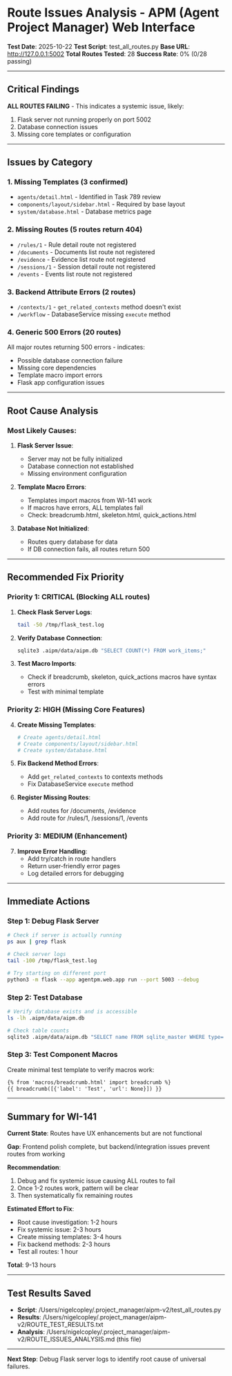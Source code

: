 # Route Issues Analysis - APM (Agent Project Manager) Web Interface

**Test Date**: 2025-10-22
**Test Script**: test_all_routes.py
**Base URL**: http://127.0.0.1:5002
**Total Routes Tested**: 28
**Success Rate**: 0% (0/28 passing)

---

## Critical Findings

**ALL ROUTES FAILING** - This indicates a systemic issue, likely:
1. Flask server not running properly on port 5002
2. Database connection issues
3. Missing core templates or configuration

---

## Issues by Category

### 1. Missing Templates (3 confirmed)
- `agents/detail.html` - Identified in Task 789 review
- `components/layout/sidebar.html` - Required by base layout
- `system/database.html` - Database metrics page

### 2. Missing Routes (5 routes return 404)
- `/rules/1` - Rule detail route not registered
- `/documents` - Documents list route not registered
- `/evidence` - Evidence list route not registered
- `/sessions/1` - Session detail route not registered
- `/events` - Events list route not registered

### 3. Backend Attribute Errors (2 routes)
- `/contexts/1` - `get_related_contexts` method doesn't exist
- `/workflow` - DatabaseService missing `execute` method

### 4. Generic 500 Errors (20 routes)
All major routes returning 500 errors - indicates:
- Possible database connection failure
- Missing core dependencies
- Template macro import errors
- Flask app configuration issues

---

## Root Cause Analysis

### Most Likely Causes:

1. **Flask Server Issue**:
   - Server may not be fully initialized
   - Database connection not established
   - Missing environment configuration

2. **Template Macro Errors**:
   - Templates import macros from WI-141 work
   - If macros have errors, ALL templates fail
   - Check: breadcrumb.html, skeleton.html, quick_actions.html

3. **Database Not Initialized**:
   - Routes query database for data
   - If DB connection fails, all routes return 500

---

## Recommended Fix Priority

### Priority 1: CRITICAL (Blocking ALL routes)
1. **Check Flask Server Logs**:
   ```bash
   tail -50 /tmp/flask_test.log
   ```

2. **Verify Database Connection**:
   ```bash
   sqlite3 .aipm/data/aipm.db "SELECT COUNT(*) FROM work_items;"
   ```

3. **Test Macro Imports**:
   - Check if breadcrumb, skeleton, quick_actions macros have syntax errors
   - Test with minimal template

### Priority 2: HIGH (Missing Core Features)
4. **Create Missing Templates**:
   ```bash
   # Create agents/detail.html
   # Create components/layout/sidebar.html
   # Create system/database.html
   ```

5. **Fix Backend Method Errors**:
   - Add `get_related_contexts` to contexts methods
   - Fix DatabaseService `execute` method

6. **Register Missing Routes**:
   - Add routes for /documents, /evidence
   - Add route for /rules/1, /sessions/1, /events

### Priority 3: MEDIUM (Enhancement)
7. **Improve Error Handling**:
   - Add try/catch in route handlers
   - Return user-friendly error pages
   - Log detailed errors for debugging

---

## Immediate Actions

### Step 1: Debug Flask Server
```bash
# Check if server is actually running
ps aux | grep flask

# Check server logs
tail -100 /tmp/flask_test.log

# Try starting on different port
python3 -m flask --app agentpm.web.app run --port 5003 --debug
```

### Step 2: Test Database
```bash
# Verify database exists and is accessible
ls -lh .aipm/data/aipm.db

# Check table counts
sqlite3 .aipm/data/aipm.db "SELECT name FROM sqlite_master WHERE type='table';"
```

### Step 3: Test Component Macros
Create minimal test template to verify macros work:
```html
{% from 'macros/breadcrumb.html' import breadcrumb %}
{{ breadcrumb([{'label': 'Test', 'url': None}]) }}
```

---

## Summary for WI-141

**Current State**: Routes have UX enhancements but are not functional

**Gap**: Frontend polish complete, but backend/integration issues prevent routes from working

**Recommendation**:
1. Debug and fix systemic issue causing ALL routes to fail
2. Once 1-2 routes work, pattern will be clear
3. Then systematically fix remaining routes

**Estimated Effort to Fix**:
- Root cause investigation: 1-2 hours
- Fix systemic issue: 2-3 hours
- Create missing templates: 3-4 hours
- Fix backend methods: 2-3 hours
- Test all routes: 1 hour

**Total**: 9-13 hours

---

## Test Results Saved

- **Script**: /Users/nigelcopley/.project_manager/aipm-v2/test_all_routes.py
- **Results**: /Users/nigelcopley/.project_manager/aipm-v2/ROUTE_TEST_RESULTS.txt
- **Analysis**: /Users/nigelcopley/.project_manager/aipm-v2/ROUTE_ISSUES_ANALYSIS.md (this file)

---

**Next Step**: Debug Flask server logs to identify root cause of universal failures.
